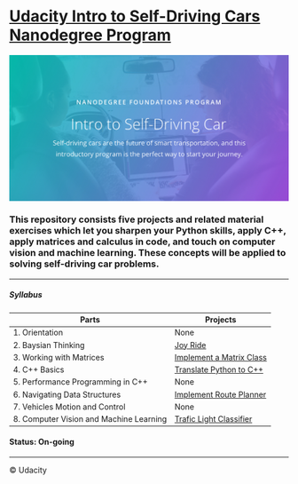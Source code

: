 # [Udacity Intro to Self-Driving Cars Nanodegree Program](https://www.udacity.com/course/intro-to-self-driving-cars--nd113)

<img src="intro.jpg" align="center">

### This repository consists five projects and related material exercises which let you sharpen your Python skills, apply C++, apply matrices and calculus in code, and touch on computer vision and machine learning. These concepts will be applied to solving self-driving car problems.
----

##### Syllabus 
|Parts                           | Projects                           |
|------------------------- | -------------------               |
|1. Orientation            | None
|2. Baysian Thinking    | [Joy Ride](https://github.com/Hancullen/Udacity-Intro-to-Self-Driving-Cars/tree/master/Joy_Ride)   |
|3. Working with Matrices   | [Implement a Matrix Class](https://github.com/Hancullen/Udacity-Intro-to-Self-Driving-Cars/tree/master/Matrix_Class) |
|4. C++ Basics  | [Translate Python to C++]() |
|5. Performance Programming in C++  | None |
|6. Navigating Data Structures  | [Implement Route Planner]() |
|7. Vehicles Motion and Control | None |
|8. Computer Vision and Machine Learning    | [Trafic Light Classifier]()   |






#### Status: On-going

****
&copy; Udacity 

